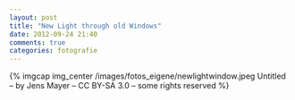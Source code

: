 ```yaml
---
layout: post
title: "New Light through old Windows"
date: 2012-09-24 21:40
comments: true
categories: fotografie
---
```


{% imgcap img_center /images/fotos_eigene/newlightwindow.jpeg Untitled – by Jens Mayer – CC BY-SA 3.0 – some rights reserved %}
